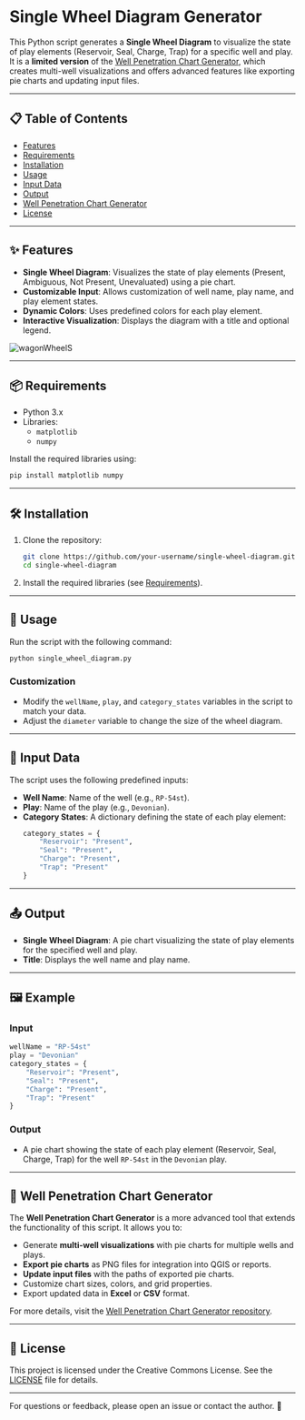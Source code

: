 # Single Wheel Diagram Generator

This Python script generates a **Single Wheel Diagram** to visualize the state of play elements (Reservoir, Seal, Charge, Trap) for a specific well and play. It is a **limited version** of the [Well Penetration Chart Generator](https://github.com/ExpGeoLab/WellPenetrationChart), which creates multi-well visualizations and offers advanced features like exporting pie charts and updating input files.

---

## 📋 Table of Contents
- [Features](#-features)
- [Requirements](#-requirements)
- [Installation](#-installation)
- [Usage](#-usage)
- [Input Data](#-input-data)
- [Output](#-output)
- [Well Penetration Chart Generator](#-well-penetration-chart-generator)
- [License](#-license)

---

## ✨ Features
- **Single Wheel Diagram**: Visualizes the state of play elements (Present, Ambiguous, Not Present, Unevaluated) using a pie chart.
- **Customizable Input**: Allows customization of well name, play name, and play element states.
- **Dynamic Colors**: Uses predefined colors for each play element.
- **Interactive Visualization**: Displays the diagram with a title and optional legend.
  
![wagonWheelS](https://github.com/user-attachments/assets/7137a33d-6dfb-4a26-bc5e-b644d2bbbfdc)

---

## 📦 Requirements
- Python 3.x
- Libraries:
  - `matplotlib`
  - `numpy`

Install the required libraries using:
```bash
pip install matplotlib numpy
```

---

## 🛠 Installation
1. Clone the repository:
   ```bash
   git clone https://github.com/your-username/single-wheel-diagram.git
   cd single-wheel-diagram
   ```
2. Install the required libraries (see [Requirements](#-requirements)).

---

## 🚀 Usage
Run the script with the following command:
```bash
python single_wheel_diagram.py
```

### Customization
- Modify the `wellName`, `play`, and `category_states` variables in the script to match your data.
- Adjust the `diameter` variable to change the size of the wheel diagram.

---

## 📂 Input Data
The script uses the following predefined inputs:
- **Well Name**: Name of the well (e.g., `RP-54st`).
- **Play**: Name of the play (e.g., `Devonian`).
- **Category States**: A dictionary defining the state of each play element:
  ```python
  category_states = {
      "Reservoir": "Present", 
      "Seal": "Present",
      "Charge": "Present",
      "Trap": "Present"
  }
  ```

---

## 📤 Output
- **Single Wheel Diagram**: A pie chart visualizing the state of play elements for the specified well and play.
- **Title**: Displays the well name and play name.

---

## 🖼 Example
### Input
```python
wellName = "RP-54st"
play = "Devonian"
category_states = {
    "Reservoir": "Present", 
    "Seal": "Present",
    "Charge": "Present",
    "Trap": "Present"
}
```

### Output
- A pie chart showing the state of each play element (Reservoir, Seal, Charge, Trap) for the well `RP-54st` in the `Devonian` play.

---

## 🔗 Well Penetration Chart Generator
The **Well Penetration Chart Generator** is a more advanced tool that extends the functionality of this script. It allows you to:
- Generate **multi-well visualizations** with pie charts for multiple wells and plays.
- **Export pie charts** as PNG files for integration into QGIS or reports.
- **Update input files** with the paths of exported pie charts.
- Customize chart sizes, colors, and grid properties.
- Export updated data in **Excel** or **CSV** format.

For more details, visit the [Well Penetration Chart Generator repository](https://github.com/ExpGeoLab/WellPenetrationChart).

---

## 📄 License
This project is licensed under the Creative Commons License. See the [LICENSE](LICENSE.txt) file for details.

---

For questions or feedback, please open an issue or contact the author. 🚀

